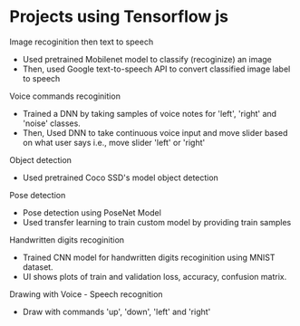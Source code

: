 # Projects using Tensorflow js

Image recoginition then text to speech

- Used pretrained Mobilenet model to classify (recoginize) an image
- Then, used Google text-to-speech API to convert classified image label to speech


Voice commands recoginition

- Trained a DNN by taking samples of voice notes for 'left', 'right' and 'noise' classes.
- Then, Used DNN to take continuous voice input and move slider based on what user says i.e., move slider 'left' or 'right' 

Object detection

- Used pretrained Coco SSD's model object detection


Pose detection

- Pose detection using PoseNet Model
- Used transfer learning to train custom model by providing train samples


Handwritten digits recoginition

- Trained CNN model for handwritten digits recoginition using MNIST dataset.
- UI shows plots of train and validation loss, accuracy, confusion matrix. 


Drawing with Voice - Speech recognition

- Draw with commands 'up', 'down', 'left' and 'right'
